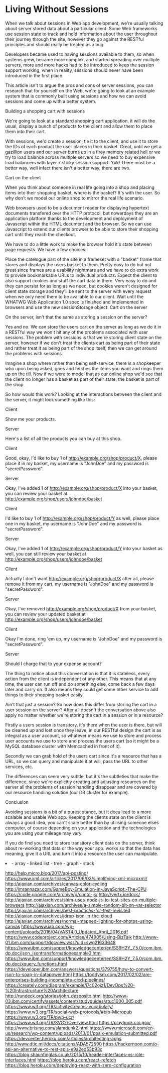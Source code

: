 # Living Without Sessions

When we talk about sessions in Web app development, we're usually talking about server stored data about a particular client. Some Web frameworks use session state to track and hold information about the user throughout their journey through the site, however they go against the RESTful principles and should really be treated as a bug.

Developers became used to having sessions available to them, so when systems grew, became more complex, and started spreading over multiple servers, more and more hacks had to be introduced to keep the session support working, when in reality, sessions should never have been introduced in the first place.

This article isn't to argue the pros and cons of server sessions, you can research that for yourself on the Web, we're going to look at an example system that is commonly built using sessions and how we can avoid sessions and come up with a better system.

Building a shopping cart with sessions

We're going to look at a standard shopping cart application, it will do the usual, display a bunch of products to the client and allow them to place them into their cart.

With sessions, we'd create a session, tie it to the client, and use it to store the IDs of each product the user places in their basket. Great, until we get a gazillion users and our server burns up in a firey memory related hell or we try to load balance across multiple servers so we need to buy expensive load balancers with layer 7 sticky session support. Yuk! There must be a better way, well infact there isn't a better way, there are two.

Cart on the client

When you think about someone in real life going into a shop and placing items into their shopping basket, where is the basket? It's with the user. So why don't we model our online shop to mirror the real life scenario.

Web browsers used to be a document reader for displaying hypertext documents transfered over the HTTP protocol, but nowerdays they are an application platform thanks to the development and deployment of Javascript within the HTML document and the browser. So we can use Javascript to extend our clients browser to be able to store their shopping cart until they reach the checkout.

We have to do a little work to make the browser hold it's state between page requests. We have a few choices:

Place the catelogue part of the site in a frameset with a "basket" frame that stores and displays the users basket to them. Pretty easy to do but not great since frames are a usability nightmare and we have to do extra work to provide bookmarkable URLs to individual products.
Expect the client to also support cookies and stuff the cart data in there. Very easy to do and they can persist for as long as we need, but cookies weren't designed for client state storage and they'll be sent to the server with every request when we only need them to be available to our client.
Wait until the WHATWG Web Application 1.0 spec is finished and implemented in browsers and use the new sessionStorage object.
Cart on the server

On the server, isn't that the same as storing a session on the server?

Yes and no. We can store the users cart on the server as long as we do it in a RESTful way we won't hit any of the problems associated with user sessions. The problem with sessions is that we're storing client state on the server, however if we don't treat the clients cart as being part of their state and rather treat it as being part of the shop itself, then we can get around the problems with sessions.

Imagine a shop where rather than being self-service, there is a shopkeeper who upon being asked, goes and fetches the items you want and rings them up on the till. Now if we were to model that as our online shop we'd see that the client no longer has a basket as part of their state, the basket is part of the shop.

So how would this work? Looking at the interactions between the client and the server, it might look something like this:

Client

Show me your products.

Server

Here's a list of all the products you can buy at this shop.

Client

Good, okay, I'd like to buy 1 of http://example.org/shop/product/X, please place it in my basket, my username is "JohnDoe" and my password is "secretPassword".

Server

Okay, I've added 1 of http://example.org/shop/product/X into your basket, you can review your basket at http://example.org/shop/users/johndoe/basket

Client

I'd like to buy 1 of http://example.org/shop/product/Y as well, please place one in my basket, my username is "JohnDoe" and my password is "secretPassword".

Server

Okay, I've added 1 of http://example.org/shop/product/Y into your basket as well, you can still review your basket at http://example.org/shop/users/johndoe/basket

Client

Actually I don't want http://example.org/shop/product/X after all, please remove it from my cart, my username is "JohnDoe" and my password is "secretPassword".

Server

Okay, I've removed http://example.org/shop/product/X from your basket, you can review your updated basket at http://example.org/shop/users/johndoe/basket

Client

Okay I'm done, ring 'em up, my username is "JohnDoe" and my password is "secretPassword".

Server

Should I charge that to your expense account?

The thing to notice about this conversation is that it is stateless, every action from the client is independent of any other. This means that at any time, the user can run off and do something else, come back a few days later and carry on. It also means they could get some other service to add things to their shopping basket easily.

Ain't that just a session?
So how does this differ from storing the cart in a user session on the server? After all doesn't the conversation above also apply no matter whether we're storing the cart in a session or in a resource?

Firstly a users session is transitory, it's there when the user is there, but will be cleaned up and lost once they leave, in our RESTful design the cart is as integral as a user account, so whatever means we use to store and process user accounts we use to store and process the users cart (so it might be a MySQL database cluster with Memcached in front of it).

Secondly we can grab hold of the users cart since it's a resource that has a URL, so we can query and manipulate it at will, pass the URL to other services, etc.

The differences can seem very subtle, but it's the subtleties that make the difference, since we're explicitly creating and adjusting resources on the server all the problems of session handling disappear and are covered by our resource handling solution (our DB cluster for example).

Conclusion

Avoiding sessions is a bit of a purest stance, but it does lead to a more scalable and usable Web app. Keeping the clients state on the client is always a good idea, you can't scale better than by utilising someone elses computer, of course depending on your application and the technologies you are using your mileage may vary.

If you do find you need to store transitory client data on the server, think about re-working that data or the way your app. works so that the data has meaning, give it a URL and turn it into a resource the user can manipulate.


<li> - array <a> - linked list <html> - tree <table> - graph <object> - stack


http://help.micro.blog/2017/api-posting/
https://www.xml.com/articles/2017/06/03/simplifying-xml-microxml/
http://ajaxian.com/archives/canvas-color-cycling
http://imrannazar.com/GameBoy-Emulation-in-JavaScript:-The-CPU
https://code.google.com/archive/p/canto-js/
http://vertx.io/docs/
http://ajaxian.com/archives/shim-uses-node-js-to-test-sites-on-multiple-browsers
http://ajaxian.com/archives/a-simple-random-bit-on-var-selector
http://ajaxian.com/archives/best-practices-for-test-revisited
http://ajaxian.com/archives/jdrop-json-in-the-cloud
http://ajaxian.com/archives/normal-mapped-lighting-for-photos-using-canvas
https://www.iab.com/wp-content/uploads/2016/04/VAST4.0_Updated_April_2016.pdf
https://www.codeproject.com/Articles/474905/Using-BizTalk
http://www-01.ibm.com/support/docview.wss?uid=swg21633648
https://www.ibm.com/support/knowledgecenter/en/SS9H2Y_7.5.0/com.ibm.dp.doc/json_jsontransformationexample3.html
https://www.ibm.com/support/knowledgecenter/en/SS9H2Y_7.5.0/com.ibm.dp.doc/xquery_functions.html
https://developer.ibm.com/answers/questions/379755/how-to-convert-json-to-soap-in-datapower.html
https://toddysm.com/2017/02/02/are-enterprises-building-incomplete-cicd-pipelines/
https://creately.com/diagram/example/i7c02ojz1/DevOps%20-%20Infrastructure%20Architecture
http://rundeck.org/stories/john_desposito.html
http://www-03.ibm.com/certify/assets/content/studyguides/stuc1000_005.pdf
https://www.w3.org/TR/activitystreams-vocabulary/
https://www.w3.org/TR/social-web-protocols/#bib-Micropub
https://www.w3.org/TR/pwp-ucr/
https://www.w3.org/TR/SVG2/Overview.html
https://playbook.cio.gov/
http://www.brising.com/slamdunk2.html
https://www.microsoft.com/en-us/research/wp-content/uploads/2013/01/posix-emulation-submitted.pdf
https://devcenter.heroku.com/articles/architecting-apps
http://www.dtic.mil/docs/citations/ADA572590
https://hackernoon.com/o-api-an-alternative-to-rest-apis-e9a2ed53b93c
https://blog.shaunfinglas.co.uk/2015/10/header-interfaces-vs-role-interfaces.html
https://blog.heroku.com/react-refetch
https://blog.heroku.com/deploying-react-with-zero-configuration